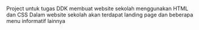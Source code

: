 Project untuk tugas DDK membuat website sekolah menggunakan HTML dan CSS
Dalam website sekolah akan terdapat landing page dan beberapa menu informatif lainnya
